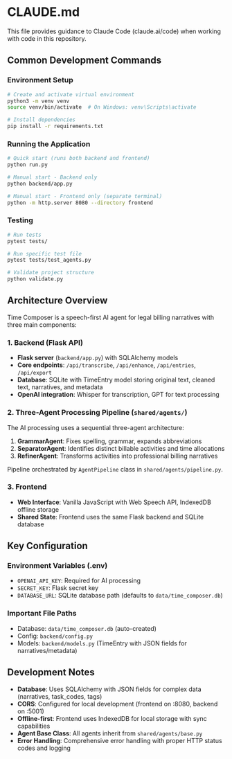 # CLAUDE.md

This file provides guidance to Claude Code (claude.ai/code) when working with code in this repository.

## Common Development Commands

### Environment Setup
```bash
# Create and activate virtual environment
python3 -m venv venv
source venv/bin/activate  # On Windows: venv\Scripts\activate

# Install dependencies
pip install -r requirements.txt
```

### Running the Application
```bash
# Quick start (runs both backend and frontend)
python run.py

# Manual start - Backend only
python backend/app.py

# Manual start - Frontend only (separate terminal)
python -m http.server 8080 --directory frontend
```

### Testing
```bash
# Run tests
pytest tests/

# Run specific test file
pytest tests/test_agents.py

# Validate project structure
python validate.py
```


## Architecture Overview

Time Composer is a speech-first AI agent for legal billing narratives with three main components:

### 1. Backend (Flask API)
- **Flask server** (`backend/app.py`) with SQLAlchemy models
- **Core endpoints**: `/api/transcribe`, `/api/enhance`, `/api/entries`, `/api/export`
- **Database**: SQLite with TimeEntry model storing original text, cleaned text, narratives, and metadata
- **OpenAI integration**: Whisper for transcription, GPT for text processing

### 2. Three-Agent Processing Pipeline (`shared/agents/`)
The AI processing uses a sequential three-agent architecture:

1. **GrammarAgent**: Fixes spelling, grammar, expands abbreviations
2. **SeparatorAgent**: Identifies distinct billable activities and time allocations  
3. **RefinerAgent**: Transforms activities into professional billing narratives

Pipeline orchestrated by `AgentPipeline` class in `shared/agents/pipeline.py`.

### 3. Frontend
- **Web Interface**: Vanilla JavaScript with Web Speech API, IndexedDB offline storage
- **Shared State**: Frontend uses the same Flask backend and SQLite database

## Key Configuration

### Environment Variables (.env)
- `OPENAI_API_KEY`: Required for AI processing
- `SECRET_KEY`: Flask secret key
- `DATABASE_URL`: SQLite database path (defaults to `data/time_composer.db`)

### Important File Paths
- Database: `data/time_composer.db` (auto-created)
- Config: `backend/config.py` 
- Models: `backend/models.py` (TimeEntry with JSON fields for narratives/metadata)

## Development Notes

- **Database**: Uses SQLAlchemy with JSON fields for complex data (narratives, task_codes, tags)
- **CORS**: Configured for local development (frontend on :8080, backend on :5001)
- **Offline-first**: Frontend uses IndexedDB for local storage with sync capabilities
- **Agent Base Class**: All agents inherit from `shared/agents/base.py`
- **Error Handling**: Comprehensive error handling with proper HTTP status codes and logging